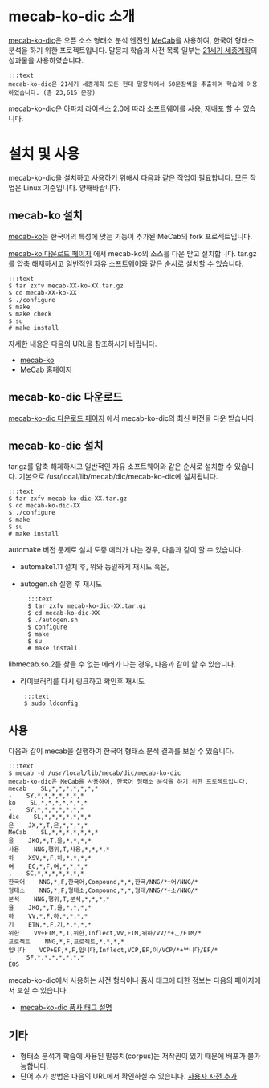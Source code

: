 # mecab-ko-dic 소개

[mecab-ko-dic](https://bitbucket.org/eunjeon/mecab-ko-dic)은 오픈 소스 형태소 분석 엔진인 [MeCab](http://taku910.github.io/mecab/)을 사용하여, 한국어 형태소 분석을 하기 위한 프로젝트입니다. 말뭉치 학습과 사전 목록 일부는 [21세기 세종계획](http://www.sejong.or.kr/)의 성과물을 사용하였습니다.

    :::text
    mecab-ko-dic은 21세기 세종계획 모든 현대 말뭉치에서 50문장씩을 추출하여 학습에 이용하였습니다. (총 23,615 문장)

mecab-ko-dic은 [아파치 라이센스 2.0](http://www.apache.org/licenses/LICENSE-2.0.html)에 따라 소프트웨어를 사용, 재배포 할 수 있습니다.

# 설치 및 사용

mecab-ko-dic을 설치하고 사용하기 위해서 다음과 같은 작업이 필요합니다. 모든 작업은 Linux 기준입니다. 양해바랍니다.

## mecab-ko 설치

[mecab-ko](https://bitbucket.org/eunjeon/mecab-ko)는 한국어의 특성에 맞는 기능이 추가된 MeCab의 fork 프로젝트입니다.

[mecab-ko 다운로드 페이지](https://bitbucket.org/eunjeon/mecab-ko/downloads) 에서 mecab-ko의 소스를 다운 받고 설치합니다.
tar.gz를 압축 해제하시고 일반적인 자유 소프트웨어와 같은 순서로 설치할 수 있습니다.

    :::text
    $ tar zxfv mecab-XX-ko-XX.tar.gz
    $ cd mecab-XX-ko-XX
    $ ./configure 
    $ make
    $ make check
    $ su
    # make install

자세한 내용은 다음의 URL을 참조하시기 바랍니다.

  - [mecab-ko](https://bitbucket.org/eunjeon/mecab-ko)
  - [MeCab 홈페이지](http://taku910.github.io/mecab/)

## mecab-ko-dic 다운로드

[mecab-ko-dic 다운로드 페이지](https://bitbucket.org/eunjeon/mecab-ko-dic/downloads) 에서 mecab-ko-dic의 최신 버전을 다운 받습니다.

## mecab-ko-dic 설치

tar.gz를 압축 해제하시고 일반적인 자유 소프트웨어와 같은 순서로 설치할 수 있습니다.
기본으로 /usr/local/lib/mecab/dic/mecab-ko-dic에 설치됩니다.

    :::text
    $ tar zxfv mecab-ko-dic-XX.tar.gz
    $ cd mecab-ko-dic-XX
    $ ./configure 
    $ make
    $ su
    # make install

automake 버전 문제로 설치 도중 에러가 나는 경우, 다음과 같이 할 수 있습니다.

- automake1.11 설치 후, 위와 동일하게 재시도 혹은,
- autogen.sh 실행 후 재시도

        :::text
        $ tar zxfv mecab-ko-dic-XX.tar.gz
        $ cd mecab-ko-dic-XX
        $ ./autogen.sh
        $ configure
        $ make
        $ su
        # make install

libmecab.so.2를 찾을 수 없는 에러가 나는 경우, 다음과 같이 할 수 있습니다.

-  라이브러리를 다시 링크하고 확인후 재시도

        :::text
        $ sudo ldconfig

## 사용

다음과 같이 mecab을 실행하여 한국어 형태소 분석 결과를 보실 수 있습니다. 

    :::text
    $ mecab -d /usr/local/lib/mecab/dic/mecab-ko-dic
    mecab-ko-dic은 MeCab을 사용하여, 한국어 형태소 분석을 하기 위한 프로젝트입니다.
    mecab    SL,*,*,*,*,*,*,*
    -    SY,*,*,*,*,*,*,*
    ko    SL,*,*,*,*,*,*,*
    -    SY,*,*,*,*,*,*,*
    dic    SL,*,*,*,*,*,*,*
    은    JX,*,T,은,*,*,*,*
    MeCab    SL,*,*,*,*,*,*,*
    을    JKO,*,T,을,*,*,*,*
    사용    NNG,행위,T,사용,*,*,*,*
    하    XSV,*,F,하,*,*,*,*
    여    EC,*,F,여,*,*,*,*
    ,    SC,*,*,*,*,*,*,*
    한국어    NNG,*,F,한국어,Compound,*,*,한국/NNG/*+어/NNG/*
    형태소    NNG,*,F,형태소,Compound,*,*,형태/NNG/*+소/NNG/*
    분석    NNG,행위,T,분석,*,*,*,*
    을    JKO,*,T,을,*,*,*,*
    하    VV,*,F,하,*,*,*,*
    기    ETN,*,F,기,*,*,*,*
    위한    VV+ETM,*,T,위한,Inflect,VV,ETM,위하/VV/*+ᆫ/ETM/*
    프로젝트    NNG,*,F,프로젝트,*,*,*,*
    입니다    VCP+EF,*,F,입니다,Inflect,VCP,EF,이/VCP/*+ᄇ니다/EF/*
    .    SF,*,*,*,*,*,*,*
    EOS

mecab-ko-dic에서 사용하는 사전 형식이나 품사 태그에 대한 정보는 다음의 페이지에서 보실 수 있습니다.

- [mecab-ko-dic 품사 태그 설명](https://docs.google.com/spreadsheet/ccc?key=0ApcJghR6UMXxdEdURGY2YzIwb3dSZ290RFpSaUkzZ0E&usp=sharing)

## 기타

- 형태소 분석기 학습에 사용된 말뭉치(corpus)는 저작권이 있기 때문에 배포가 불가능합니다.
- 단어 추가 방법은 다음의 URL에서 확인하실 수 있습니다.
    [사용자 사전 추가](final/user-dic/README.md)
